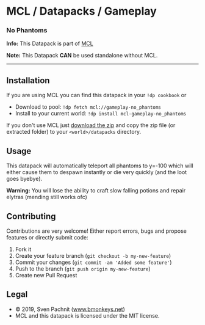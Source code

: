 # MCL / Datapacks / Gameplay
### No Phantoms

**Info:** This Datapack is part of [MCL](https://github.com/2called-chaos/mcl)

**Note:** This Datapack **CAN** be used standalone without MCL.

---

## Installation

  If you are using MCL you can find this datapack in your `!dp cookbook` or

  * Download to pool: `!dp fetch mcl://gameplay-no_phantoms`
  * Install to your current world: `!dp install mcl-gameplay-no_phantoms`

  If you don't use MCL just [download the zip](https://github.com/mclistener/mcl-dp-gameplay-no_phantoms/raw/master/releases/current.zip) and copy the zip file (or extracted folder) to your `<world>/datapacks` directory.


## Usage

  This datapack will automatically teleport all phantoms to y=-100 which will either cause them to despawn instantly or die very quickly (and the loot goes byebye).

  **Warning:** You will lose the ability to craft slow falling potions and repair elytras (mending still works ofc)


## Contributing

  Contributions are very welcome! Either report errors, bugs and propose features or directly submit code:

  1. Fork it
  2. Create your feature branch (`git checkout -b my-new-feature`)
  3. Commit your changes (`git commit -am 'Added some feature'`)
  4. Push to the branch (`git push origin my-new-feature`)
  5. Create new Pull Request


## Legal

* © 2019, Sven Pachnit (www.bmonkeys.net)
* MCL and this datapack is licensed under the MIT license.
